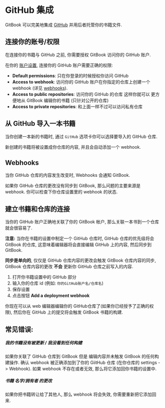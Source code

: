 # GitHub 集成

GitBook 可以完美地集成 [GitHub](https://github.com) 并用后者托管你的书籍文件.

## 连接你的账号/权限

在连接你的书籍与 GitHub 之前, 你需要授权 GitBook 访问你的 GitHub 账户.

在你的 [账户设置](https://www.gitbook.com/settings), 连接你的 GitHub 账户需要正确的权限:

- **Default permissions**: 只在你登录的时候授权你访问 GitHub
- **Access to webhook**: 访问你的 GitHub 账户在你指定的仓库上创建一个 webhook (详见 [webhooks](#webhooks)).
- **Access to public repositories**: 访问你的 GitHub 的仓库 这样你就可以 更方便地从 GitBook 编辑你的书籍 (只针对公开的仓库)
- **Access to private repositories**: 和上面一样不过可以访问私有仓库

## 从 GitHub 导入一本书籍

当你创建一本新的书籍时, 通过 `GitHub` 选项卡你可以选择要导入的 GitHub 仓库.

新创建的书籍将被设置成你仓库的内容, 并且会自动添加一个 webhook.

## Webhooks

当你 GitHub 仓库的内容发生改变时, Webhooks 会通知 GitBook.

如果你 GitHub 仓库的更改没有同步到 GitBook, 那么问题的主要来源是 webhook. 你可以检查下你仓库设置里的 webhook 的状态.


## 建立书籍和仓库的连接

当你的 GitHub 账户正确地关联了你的 GitBook 帐户, 那么关联一本书到一个仓库就会很容易了.

**注意:** 当你在书籍的设置中制定一个 GitHub 仓库时, GitHub 仓库的优先级将会 GitBook 的仓库, 这意味着编辑器将会直接编辑 GitHub 上的内容, 然后同步到 GitBook.

**同步是单向的**, 仅仅是 GitHub 仓库内容的更改会触发 GitBook 仓库内容的同步, GitBook 仓库内容的更改 **不会** 更新你 GitHub 仓库之前写入的内容.

1. 打开你书籍设置中的 GitHub 部分
2. 输入你的仓库 id (例如: `你的GitHub账户名/仓库名`)
3. 保存设置
4. 点击按钮 **Add a deployment webhook**

你现在可以从 web 编辑器编辑你的 GitHub仓库了(如果你已经授予了正确的权限), 然后你在 GitHub 上的提交将会触发 GitBook 书籍的构建.

## 常见错误:

##### 我的书籍没有被更新 / 我没看到任何构建

如果你关联了 GitHub 仓库到 GitBook 但是 编辑内容并未触发 GitBook 的任何构建操作.
确认 webhook 被正确添加到了你的 GiitHub 仓库 (在你仓库的 settings -> Webhook). 如果 webhook 不存在或者无效, 那么将它添加回你书籍的设置中.

##### 书籍 名字/拥有者 的更改

如果你把书籍转让给了其他人, 那么 webhook 将会失效, 你需要重新把它添加回来.
